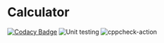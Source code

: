 # Calculator

[![Codacy Badge](https://api.codacy.com/project/badge/Grade/1be276fcad944b048b0612f0f0efaf1b)](https://app.codacy.com/manual/99002555/Calculator?utm_source=github.com&utm_medium=referral&utm_content=99002555/Calculator&utm_campaign=Badge_Grade_Dashboard)
![Unit testing](https://github.com/99002555/Calculator/workflows/Unit%20testing/badge.svg)
![cppcheck-action](https://github.com/99002555/Calculator/workflows/cppcheck-action/badge.svg)
